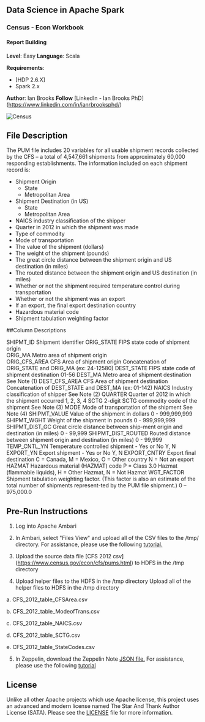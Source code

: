 ## Data Science in Apache Spark
### Census - Econ Workbook
#### Report Building

**Level**: Easy
**Language**: Scala

**Requirements**: 
- [HDP 2.6.X]
- Spark 2.x

**Author**: Ian Brooks
**Follow** [LinkedIn - Ian Brooks PhD] (https://www.linkedin.com/in/ianrbrooksphd/)

![Census](https://yt3.ggpht.com/a-/AN66SAwtUzDFUsvm7MJszIS3ccgglaFGrw1_Ye16ew=s900-mo-c-c0xffffffff-rj-k-no "Census")


## File Description

The PUM file includes 20 variables for all usable shipment records collected by the CFS – a total of 4,547,661 shipments from approximately 60,000 responding establishments.  The information included on each shipment record is:
*	Shipment Origin
    *	State 
    *	Metropolitan Area
*	Shipment Destination (in US)
    *	State
    *	Metropolitan Area
*	NAICS industry classification of the shipper
*	Quarter in 2012 in which the shipment was made
*	Type of commodity 
*	Mode of transportation
*	The value of the shipment (dollars)
*	The weight of the shipment (pounds)
*	The great circle distance between the shipment origin and US destination (in miles)
*	The routed distance between the shipment origin and US destination (in miles) 
*	Whether or not the shipment required temperature control during transportation
*	Whether or not the shipment was an export
*	If an export, the final export destination country
*	Hazardous material code
*	Shipment tabulation weighting factor 

##Column Descriptions 

SHIPMT_ID   Shipment identifier	
ORIG_STATE	FIPS state code of shipment origin	
ORIG_MA	Metro area of shipment origin	
ORIG_CFS_AREA	CFS Area of shipment origin	Concatenation of ORIG_STATE and ORIG_MA (ex: 24-12580)
DEST_STATE	FIPS state code of shipment destination	01-56
DEST_MA	Metro area of shipment destination	See Note (1)
DEST_CFS_AREA	CFS Area of shipment destination	Concatenation of DEST_STATE and DEST_MA (ex: 01-142)
NAICS	Industry classification of shipper	See Note (2)
QUARTER	Quarter of 2012 in which the shipment occurred	1, 2, 3, 4
SCTG	2-digit SCTG commodity code of the shipment	See Note (3)
MODE	Mode of transportation of the shipment	See Note (4)
SHIPMT_VALUE	Value of the shipment in dollars	0 - 999,999,999
SHIPMT_WGHT	Weight of the shipment in pounds	0 - 999,999,999
SHIPMT_DIST_GC	Great circle distance between ship-ment origin and destination (in miles)	0 - 99,999
SHIPMT_DIST_ROUTED	Routed distance between shipment origin and destination (in miles)	0 - 99,999
TEMP_CNTL_YN	Temperature controlled shipment - Yes or No	Y, N
EXPORT_YN	Export shipment - Yes or No	Y, N
EXPORT_CNTRY	Export final destination	C = Canada, M = Mexico, O = Other country
N = Not an export
HAZMAT	Hazardous material (HAZMAT) code	P = Class 3.0 Hazmat (flammable liquids), H = Other Hazmat, N = Not Hazmat
WGT_FACTOR	Shipment tabulation weighting factor.  (This factor is also an estimate of the total number of shipments represent-ted by the PUM file shipment.)	0 – 975,000.0

## Pre-Run Instructions

1. Log into Apache Ambari 

2. In Ambari, select "Files View" and upload all of the CSV files to the /tmp/ directory.  For assistance, please use the following [tutorial.](https://fr.hortonworks.com/tutorial/loading-and-querying-data-with-hadoop/)

3. Upload the source data file  [CFS 2012 csv] (https://www.census.gov/econ/cfs/pums.html) to HDFS in the /tmp directory 

4. Upload helper files to the HDFS in the /tmp directory 
Upload all of the helper files to HDFS in the /tmp directory 

a. CFS_2012_table_CFSArea.csv

b. CFS_2012_table_ModeofTrans.csv

c. CFS_2012_table_NAICS.csv

d. CFS_2012_table_SCTG.csv

e. CFS_2012_table_StateCodes.csv


5. In Zeppelin, download the Zeppelin Note [JSON file.](https://github.com/BrooksIan/CensusEcon) For assistance, please use the following [tutorial](https://hortonworks.com/tutorial/getting-started-with-apache-zeppelin/)

## License
Unlike all other Apache projects which use Apache license, this project uses an advanced and modern license named The Star And Thank Author License (SATA). Please see the [LICENSE](LICENSE) file for more information.
